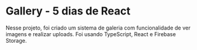 # Gallery - 5 dias de React

Nesse projeto, foi criado um sistema de galeria com funcionalidade de ver imagens e realizar uploads. Foi usando TypeScript, React e Firebase Storage.